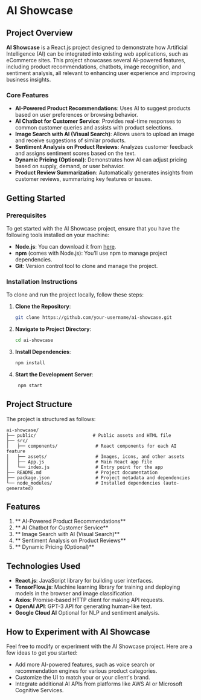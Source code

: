 # AI Showcase

## Project Overview
**AI Showcase** is a React.js project designed to demonstrate how Artificial Intelligence (AI) can be integrated into existing web applications, such as eCommerce sites. This project showcases several AI-powered features, including product recommendations, chatbots, image recognition, and sentiment analysis, all relevant to enhancing user experience and improving business insights.

### **Core Features**
- **AI-Powered Product Recommendations**: Uses AI to suggest products based on user preferences or browsing behavior.
- **AI Chatbot for Customer Service**: Provides real-time responses to common customer queries and assists with product selections.
- **Image Search with AI (Visual Search)**: Allows users to upload an image and receive suggestions of similar products.
- **Sentiment Analysis on Product Reviews**: Analyzes customer feedback and assigns sentiment scores based on the text.
- **Dynamic Pricing (Optional)**: Demonstrates how AI can adjust pricing based on supply, demand, or user behavior.
- **Product Review Summarization**: Automatically generates insights from customer reviews, summarizing key features or issues.

## Getting Started

### **Prerequisites**
To get started with the AI Showcase project, ensure that you have the following tools installed on your machine:
- **Node.js**: You can download it from [here](https://nodejs.org/).
- **npm** (comes with Node.js): You’ll use npm to manage project dependencies.
- **Git**: Version control tool to clone and manage the project.

### **Installation Instructions**
To clone and run the project locally, follow these steps:

1. **Clone the Repository**:
   ```bash
   git clone https://github.com/your-username/ai-showcase.git

2. **Navigate to Project Directory**:
   ```bash
   cd ai-showcase
3. **Install Dependencies**:
   ```bash
   npm install
4. **Start the Development Server**:
   ```bash
    npm start

## Project Structure
The project is structured as follows:

```
ai-showcase/
├── public/                     # Public assets and HTML file
├── src/
│   ├── components/              # React components for each AI feature
│   ├── assets/                  # Images, icons, and other assets
│   ├── App.js                   # Main React app file
│   └── index.js                 # Entry point for the app
├── README.md                    # Project documentation
├── package.json                 # Project metadata and dependencies
└── node_modules/                # Installed dependencies (auto-generated)
```
## Features
1. ** AI-Powered Product Recommendations**
2. ** AI Chatbot for Customer Service**
3. ** Image Search with AI (Visual Search)**
4. ** Sentiment Analysis on Product Reviews**
5. ** Dynamic Pricing (Optional)**

## Technologies Used
- **React.js**: JavaScript library for building user interfaces.
- **TensorFlow.js**: Machine learning library for training and deploying models in the browser and image classification.
- **Axios**: Promise-based HTTP client for making API requests.
- **OpenAI API**: GPT-3 API for generating human-like text.
- **Google Cloud AI** Optional for NLP and sentiment analysis.

## How to Experiment with AI Showcase
Feel free to modify or experiment with the AI Showcase project. Here are a few ideas to get you started:
- Add more AI-powered features, such as voice search or recommendation engines for various product categories.
- Customize the UI to match your or your client's brand.
- Integrate additional AI APIs from platforms like AWS AI or Microsoft Cognitive Services.

